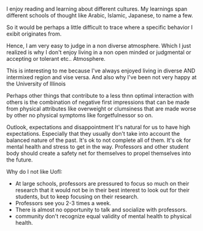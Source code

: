 I enjoy reading and learning about different cultures. 
My learnings span different schools of thought like Arabic, Islamic, Japanese, to name a few. 

So it would be perhaps a little difficult to trace where a specific behavior I exibit originates from. 

Hence, I am very easy to judge in a non diverse atmosphere. Which I just realized is why I don't enjoy living in a non open minded or judgmental or accepting or tolerant etc.. Atmosphere. 

This is interesting to me because I've always enjoyed living in diverse AND intermixed region and vise versa. And also why I've been not very happy at the University of Illinois 

Perhaps other things that contribute to a less thnn optimal interaction with others is the combination of negative first impressions that can be made from physical attributes like overweight or clumsiness that are made worse by other no physical symptoms like forgetfulnessor so on.


Outlook, expectations and disappointment
It's natural for us to have high expectations. Especially that they usually don't take into account the balanced nature of the past. It's ok to not complete all of them. It's ok for mental health and stress to get in the way. Professors and other student body should create a safety net for themselves to propel themselves into the future. 

Why do I not like UofI:
- At large schools, professors are pressured to focus so much on their research that it would not be in their best interest to look out for their students, but to keep focusing on their research.
- Professors see you 2-3 times a week.
- There is almost no opportunity to talk and socialize with professors.
- community don't recognize equal validity of mental health to physical health. 
